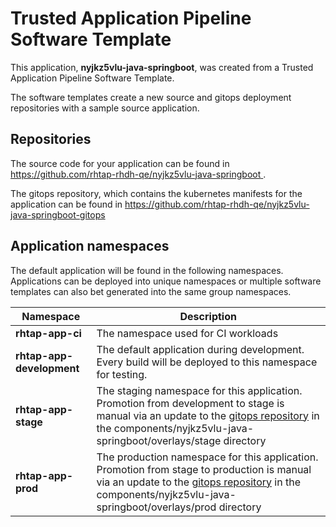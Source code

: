 # Trusted Application Pipeline Software Template

This application, **nyjkz5vlu-java-springboot**, was created from a Trusted Application Pipeline Software Template.

The software templates create a new source and gitops deployment repositories with a sample source application. 

## Repositories

The source code for your application can be found in [https://github.com/rhtap-rhdh-qe/nyjkz5vlu-java-springboot ](https://github.com/rhtap-rhdh-qe/nyjkz5vlu-java-springboot ).
 
The gitops repository, which contains the kubernetes manifests for the application can be found in 
[https://github.com/rhtap-rhdh-qe/nyjkz5vlu-java-springboot-gitops ](https://github.com/rhtap-rhdh-qe/nyjkz5vlu-java-springboot-gitops ) 

## Application namespaces 

The default application will be found in the following namespaces. Applications can be deployed into unique namespaces or multiple software templates can also bet generated into the same group namespaces.  

|  Namespace   |  Description   |  
| -------- | -------- |
| **rhtap-app-ci** | The namespace used for CI workloads |
| **rhtap-app-development** | The default application during development. Every build will be deployed to this namespace for testing. |
| **rhtap-app-stage** | The staging namespace for this application. Promotion from development to stage is manual via an update to the [gitops repository](https://github.com/rhtap-rhdh-qe/nyjkz5vlu-java-springboot-gitops ) in the components/nyjkz5vlu-java-springboot/overlays/stage directory |
| **rhtap-app-prod** | The production namespace for this application. Promotion from stage to production is manual via an update to the [gitops repository](https://github.com/rhtap-rhdh-qe/nyjkz5vlu-java-springboot-gitops ) in the components/nyjkz5vlu-java-springboot/overlays/prod directory |